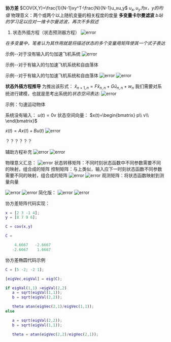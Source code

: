 **协方差**
$COV(X,Y)=\frac{1}{N-1}xy^T-\frac{N}{N-1}u_xu_y$
*$u_x,u_y为x，y的均值$*
物理意义：两个或两个以上随机变量的相关程度的度量
<bar>
**多变量卡尔曼滤波**
*b站的学习足以应对一维卡尔曼滤波，再次不多叙述*
1. 状态外插方程（状态预测器方程）
   ![error](./截图%202025-08-29%2016-40-07.png)

<!-- *笔者现在的学习过程中，更倾向于认为多变量卡尔曼滤波是一种对原五个方程的多维赋值的运用，故而后续多示例为主* -->

*在多变量中，笔者认为其作用就是将描述状态的多个变量用矩阵使其一个式子表达*

示例--对于没有输入的匀加速飞机系统
![error](./截图%202025-08-29%2019-24-08.png)

示例--对于有输入的匀加速飞机系统和自由落体

示例--对于有输入的匀加速飞机系统和自由落体
![error](./截图%202025-08-29%2019-25-55.png)
![error](./截图%202025-08-29%2019-26-02.png)

**状态外插方程推导**
为推出该形式：
$\widehat{x}_{n+1,n}=F\widehat{x}_{n,n}+G\widehat{u}_{n,n}+w_n$
我们需要对系统进行建模，也就是思考出系统的*状态空间表达*:
![error](./截图%202025-08-29%2019-59-43.png)

示例：匀速运动物体

系统没有输入：
$u(t)=0$v
状态空间向量：
$x(t)=\begin{bmatrix}
   p\\
   v\\
\end{bmatrix}$

$\dot{x}(t)=Ax(t)+Bu(t)$
![error](./截图%202025-08-29%2020-06-00.png)

？？？？？？

辅助方程补充
![error](./截图%202025-08-29%2020-36-39.png)
![error](./截图%202025-08-29%2020-36-31.png)

<!-- *最终的碎碎念：卡尔曼滤波的重点在于状态方程的建模，剩下的式子皆为机械性的公式套参？？* -->

物理意义汇总：
![error](./截图%202025-08-29%2016-40-07.png)
状态转移矩阵：不同时刻状态函数中不同参数需要不同的映射，组合成的矩阵
控制矩阵：与上类似，输入应下一时刻状态函数不同参数需要不同的映射，组合成的矩阵
![error](./截图%202025-08-30%2011-05-37.png)
![error](./截图%202025-08-30%2011-07-30.png)
观测矩阵：将状态函数映射到测量向量

![error](./截图%202025-08-30%2011-09-57.png)
![error](./截图%202025-08-30%2011-10-56.png)
简化版：
![error](./截图%202025-08-30%2011-14-12.png)
![error](./截图%202025-08-30%2011-11-27.png)

协方差矩阵代码实现：
```MATLAB
x = [2 3 -1 4];
y = [8 7 9 6];

C = cov(x,y)

C =

    4.6667   -2.6667
   -2.6667    1.6667

```

协方差椭圆代码示例
```MATLAB
C = [5 -2; -2 1];

[eigVec,eigVal] = eig(C);

if eigVal(1,1) >eigVal(2,2)
   a = sqrt(eigVal(1,1));
   b = sqrt(eigVal(2,2));

   theta atan(eigVec(2,1)/eigVec(1,1));
else

   a = sqrt(eigVal(2,2));
   b = sqrt(eigVal(1,1));

   theta = atan(eigVec(2,2)/eigVec(2,1));
```
